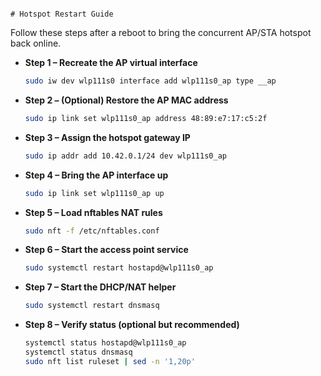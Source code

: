                                                                                                                                                                                                                                                                                                                                                                                                                                                                                                                                                                                                                                                                                                                                                                                                                                                                                                                          # Hotspot Restart Guide

Follow these steps after a reboot to bring the concurrent AP/STA hotspot back online.

- **Step 1 – Recreate the AP virtual interface**
  ```bash
  sudo iw dev wlp111s0 interface add wlp111s0_ap type __ap
  ```

- **Step 2 – (Optional) Restore the AP MAC address**
  ```bash
  sudo ip link set wlp111s0_ap address 48:89:e7:17:c5:2f
  ```

- **Step 3 – Assign the hotspot gateway IP**
  ```bash
  sudo ip addr add 10.42.0.1/24 dev wlp111s0_ap
  ```

- **Step 4 – Bring the AP interface up**
  ```bash
  sudo ip link set wlp111s0_ap up
  ```

- **Step 5 – Load nftables NAT rules**
  ```bash
  sudo nft -f /etc/nftables.conf
  ```

- **Step 6 – Start the access point service**
  ```bash
  sudo systemctl restart hostapd@wlp111s0_ap
  ```

- **Step 7 – Start the DHCP/NAT helper**
  ```bash
  sudo systemctl restart dnsmasq
  ```

- **Step 8 – Verify status (optional but recommended)**
  ```bash
  systemctl status hostapd@wlp111s0_ap
  systemctl status dnsmasq
  sudo nft list ruleset | sed -n '1,20p'
  ```

